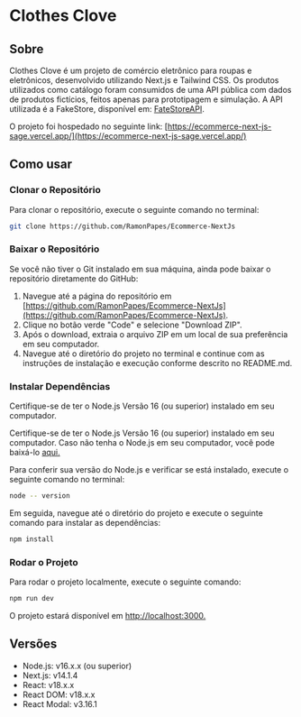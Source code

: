# Clothes Clove

## Sobre

Clothes Clove é um projeto de comércio eletrônico para roupas e eletrônicos, desenvolvido utilizando Next.js e Tailwind CSS. Os produtos utilizados como catálogo foram consumidos de uma API pública com dados de produtos fictícios, feitos apenas para prototipagem e simulação. A API utilizada é a FakeStore, disponível em: [FateStoreAPI](https://fakestoreapi.com/).

O projeto foi hospedado no seguinte link: [https://ecommerce-next-js-sage.vercel.app/](https://ecommerce-next-js-sage.vercel.app/)


## Como usar

### Clonar o Repositório

Para clonar o repositório, execute o seguinte comando no terminal:

```bash
git clone https://github.com/RamonPapes/Ecommerce-NextJs
```

### Baixar o Repositório

Se você não tiver o Git instalado em sua máquina, ainda pode baixar o repositório diretamente do GitHub:

1. Navegue até a página do repositório em [https://github.com/RamonPapes/Ecommerce-NextJs](https://github.com/RamonPapes/Ecommerce-NextJs).
2. Clique no botão verde "Code" e selecione "Download ZIP".
3. Após o download, extraia o arquivo ZIP em um local de sua preferência em seu computador.
4. Navegue até o diretório do projeto no terminal e continue com as instruções de instalação e execução conforme descrito no README.md.

### Instalar Dependências 

Certifique-se de ter o Node.js Versão 16 (ou superior) instalado em seu computador. 

Certifique-se de ter o Node.js Versão 16 (ou superior) instalado em seu computador. Caso não tenha o Node.js em seu computador, você pode baixá-lo [aqui.](https://nodejs.org/en)

Para conferir sua versão do Node.js e verificar se está instalado, execute o seguinte comando no terminal:
```bash
node -- version
```
Em seguida, navegue até o diretório do projeto e execute o seguinte comando para instalar as dependências:

```bash
npm install
```

### Rodar o Projeto

Para rodar o projeto localmente, execute o seguinte comando:
```bash
npm run dev
```

O projeto estará disponível em [http://localhost:3000.](http:localhost:3000)

## Versões
- Node.js: v16.x.x (ou superior)
- Next.js: v14.1.4
- React: v18.x.x
- React DOM: v18.x.x
- React Modal: v3.16.1